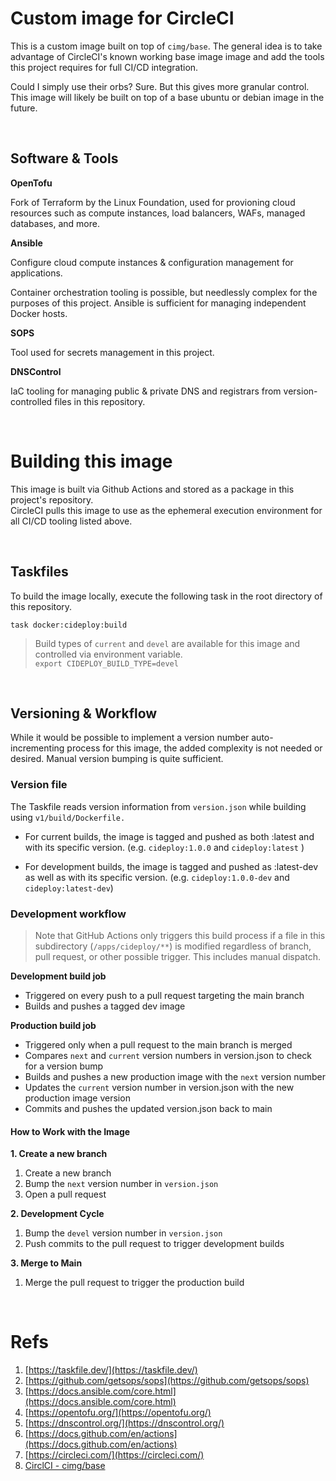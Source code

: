 # Custom image for CircleCI


This is a custom image built on top of `cimg/base`. The general idea is to take
advantage of CircleCI's known working base image image and add the tools this
project requires for full CI/CD integration.

Could I simply use their orbs? Sure. But this gives more granular control.
This image will likely be built on top of a base ubuntu or debian image in the
future.

<br>

## Software & Tools

__OpenTofu__

Fork of Terraform by the Linux Foundation, used for provioning cloud resources
such as compute instances, load balancers, WAFs, managed databases, and more.

__Ansible__

Configure cloud compute instances & configuration management for applications.

Container orchestration tooling is possible, but needlessly complex for the
purposes of this project. Ansible is sufficient for managing independent Docker
hosts.

__SOPS__

Tool used for secrets management in this project.

__DNSControl__

IaC tooling for managing public & private DNS and registrars from
version-controlled files in this repository.

<br>


# Building this image

This image is built via Github Actions and stored as a package in this project's
repository.  
CircleCI pulls this image to use as the ephemeral execution environment for all
CI/CD tooling listed above.

<br>

## Taskfiles

To build the image locally, execute the following task in the root directory of
this repository.

```
task docker:cideploy:build
```

> Build types of `current` and `devel` are available for this image and
> controlled via environment variable.  
> `export CIDEPLOY_BUILD_TYPE=devel`

<br>

## Versioning & Workflow

While it would be possible to implement a version number auto-incrementing
process for this image, the added complexity is not needed or desired. Manual
version bumping is quite sufficient.


### Version file

The Taskfile reads version information from `version.json` while building using
`v1/build/Dockerfile.`

- For current builds, the image is tagged and pushed as both :latest and with
its specific version. (e.g. `cideploy:1.0.0` and `cideploy:latest` )

- For development builds, the image is tagged and pushed as :latest-dev as well
as with its specific version. (e.g. `cideploy:1.0.0-dev` and
`cideploy:latest-dev`)

### Development workflow

> Note that GitHub Actions only triggers this build process if a file in this subdirectory
(`/apps/cideploy/**`) is modified regardless of branch, pull request, or other
possible trigger. This includes manual dispatch.

__Development build job__

- Triggered on every push to a pull request targeting the main branch
- Builds and pushes a tagged dev image

__Production build job__

- Triggered only when a pull request to the main branch is merged
- Compares `next` and `current` version numbers in version.json to check for a
version bump
- Builds and pushes a new production image with the `next` version number
- Updates the `current` version number in version.json with the new production
image version
- Commits and pushes the updated version.json back to main

#### How to Work with the Image

__1. Create a new branch__

1. Create a new branch
1. Bump the `next` version number in `version.json`
1. Open a pull request

__2. Development Cycle__

1. Bump the `devel` version number in `version.json`
1. Push commits to the pull request to trigger development builds

__3. Merge to Main__

1. Merge the pull request to trigger the production build

<br>

# Refs

1. [https://taskfile.dev/](https://taskfile.dev/)
1. [https://github.com/getsops/sops](https://github.com/getsops/sops)
1. [https://docs.ansible.com/core.html](https://docs.ansible.com/core.html)
1. [https://opentofu.org/](https://opentofu.org/)
1. [https://dnscontrol.org/](https://dnscontrol.org/)
1. [https://docs.github.com/en/actions](https://docs.github.com/en/actions)
1. [https://circleci.com/](https://circleci.com/)
1. [CirclCI - cimg/base](https://circleci.com/developer/images/image/cimg/base)

